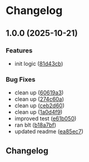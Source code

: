 # Changelog

## 1.0.0 (2025-10-21)


### Features

* init logic ([81d43cb](https://github.com/dkhunt27/action-nx-command-wrapper/commit/81d43cbe4035ba5616ea839442738a31c25d6985))


### Bug Fixes

* clean up ([60619a3](https://github.com/dkhunt27/action-nx-command-wrapper/commit/60619a39f9163310991654e60f51ff94b7196771))
* clean up ([274c60a](https://github.com/dkhunt27/action-nx-command-wrapper/commit/274c60a9065705387c210f3d50e44b712574cde6))
* clean up ([ceb2d60](https://github.com/dkhunt27/action-nx-command-wrapper/commit/ceb2d60534ac1adb66e49426fc4837e7d2ef5376))
* clean up ([1a0d4f9](https://github.com/dkhunt27/action-nx-command-wrapper/commit/1a0d4f980e16f5b4467b540fb4815c59eb8d3b44))
* improved test ([e61b050](https://github.com/dkhunt27/action-nx-command-wrapper/commit/e61b05016ea9c4548f432543b2c040a0fd52cb64))
* ran blt ([b18a7bf](https://github.com/dkhunt27/action-nx-command-wrapper/commit/b18a7bf052ce7c1fbb36317e8b2b375a9b199804))
* updated readme ([ea85ec7](https://github.com/dkhunt27/action-nx-command-wrapper/commit/ea85ec7a229fa071febcbb3879a7a6f7ce2cbe91))

## Changelog
